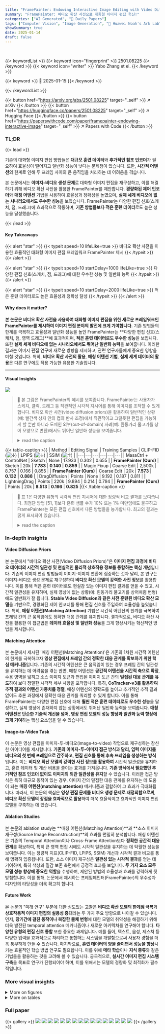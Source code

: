```yaml
---
title: "FramePainter: Endowing Interactive Image Editing with Video Diffusion Priors"
summary: "FramePainter: 비디오 확산 사전으로 대화형 이미지 편집 혁신!"
categories: ["AI Generated", "🤗 Daily Papers"]
tags: ["Computer Vision", "Image Generation", "🏢 Huawei Noah's Ark Lab",]
showSummary: true
date: 2025-01-14
draft: false
---
```


<br>

{{< keywordList >}}
{{< keyword icon="fingerprint" >}} 2501.08225 {{< /keyword >}}
{{< keyword icon="writer" >}} Yabo Zhang et el. {{< /keyword >}}
 
{{< keyword >}} 🤗 2025-01-15 {{< /keyword >}}
 
{{< /keywordList >}}

{{< button href="https://arxiv.org/abs/2501.08225" target="_self" >}}
↗ arXiv
{{< /button >}}
{{< button href="https://huggingface.co/papers/2501.08225" target="_self" >}}
↗ Hugging Face
{{< /button >}}
{{< button href="https://paperswithcode.com/paper/framepainter-endowing-interactive-image" target="_self" >}}
↗ Papers with Code
{{< /button >}}




### TL;DR


{{< lead >}}

기존의 대화형 이미지 편집 방법들은 **대규모 훈련 데이터**와 **추가적인 참조 인코더**가 필요하여 효율성이 떨어지고 일반화 성능이 낮다는 문제점이 있습니다. 또한, **시간적 어텐션**의 한계로 인해 두 프레임 사이의 큰 움직임을 처리하는 데 어려움을 겪습니다. 



본 논문에서는 **이미지-비디오 생성 문제**로 대화형 이미지 편집을 재구성하고, 이를 해결하기 위해 비디오 확산 사전을 활용한 FramePainter를 제안합니다. **경량화된 제어 인코더**와 **매칭 어텐션** 기법을 사용하여 효율성과 정확성을 높였으며, **실제 세계 비디오에 없는 시나리오에서도 우수한 성능**을 보였습니다. FramePainter는 다양한 편집 신호(스케치, 점, 드래그)에 효과적으로 작동하며, **기존 방법들보다 적은 훈련 데이터**로도 높은 성능을 달성했습니다. 

{{< /lead >}}


#### Key Takeaways

{{< alert "star" >}}
{{< typeit speed=10 lifeLike=true >}} 비디오 확산 사전을 이용한 효율적인 대화형 이미지 편집 프레임워크 FramePainter 제시 {{< /typeit >}}
{{< /alert >}}

{{< alert "star" >}}
{{< typeit speed=10 startDelay=1000 lifeLike=true >}} 다양한 편집 신호(스케치, 점, 드래그)에 대한 우수한 성능 및 일반화 능력 {{< /typeit >}}
{{< /alert >}}

{{< alert "star" >}}
{{< typeit speed=10 startDelay=2000 lifeLike=true >}} 적은 훈련 데이터로도 높은 효율성과 정확성 달성 {{< /typeit >}}
{{< /alert >}}

#### Why does it matter?
**본 논문은 비디오 확산 사전을 사용하여 대화형 이미지 편집을 위한 새로운 프레임워크인 FramePainter를 제시하여 이미지 편집 분야의 발전에 크게 기여합니다.** 기존 방법들의 한계를 극복하고 효율성과 일반화 성능을 높인 FramePainter는 **다양한 편집 신호(스케치, 점, 영역 드래그)**에 효과적이며, **적은 훈련 데이터로도 우수한 성능**을 보입니다. 또한 **실제 세계 비디오에 없는 시나리오에서도 뛰어난 일반화 능력**을 보여줍니다.  이러한 결과는 이미지 편집 연구에 새로운 방향을 제시하고, 관련 연구자들에게 중요한 영향을 미칠 것입니다.  특히, **비디오 확산 사전의 활용**, **매칭 어텐션 기법**, **실제 세계 데이터의 활용**은 다른 연구에도 적용 가능한 유용한 기술입니다. 

------
#### Visual Insights



![](https://arxiv.org/html/2501.08225/x2.png)

> 🔼 본 그림은 FramePainter의 예시를 보여줍니다. FramePainter는 사용자가 스케치, 클릭, 드래그 등 직관적인 시각적 지시어를 통해 이미지를 조작할 수 있게 합니다. 비디오 확산 사전(video diffusion priors)을 활용하여 일반적인 상황(예: 빨간색 상자 안의 컵의 반사 조정)에서 직관적이고 그럴듯한 편집을 가능하게 할 뿐만 아니라 도메인 외부(out-of-domain) 사례(예: 흰동가리 물고기를 상어 모양으로 변환)에서도 뛰어난 일반화 성능을 보여줍니다.
> <details>
> <summary>read the caption</summary>
> Figure 1:  Examples of FramePainter. FramePainter allows users to manipulate images through intuitive visual instructions like drawing sketches, clicking points, and dragging regions. Benefiting from powerful video diffusion priors, it not only enables intuitive and plausible edits in common scenarios (e.g., adjust the reflection of the cup in red box), but also exhibits exceptional generalization in out-of-domain cases, e.g., transform the clownfish into shark-like shape.
> </details>





{{< table-caption >}}
| Method | Editing Signal | Training Samples | CLIP-FID (<img src="https://arxiv.org/html/2501.08225/downarrow.png" alt="↓" />) | LPIPS (<img src="https://arxiv.org/html/2501.08225/downarrow.png" alt="↓" />) | SSIM (<img src="https://arxiv.org/html/2501.08225/uparrow.png" alt="↑" />) |
|---|---|---|---|---|---| 
| MasaCtrl + ControlNet | Sketch | None | 17.933 | 0.302 | 0.655 |
| **FramePainter (Ours)** | Sketch | 20k | **7.783** | **0.140** | **0.859** |
| Magic Fixup | Coarse Edit | 2,500k | 8.757 | 0.166 | 0.855 |
| **FramePainter (Ours)** | Coarse Edit | 20k | **7.573** | **0.132** | **0.888** |
| DragDiffusion | Points | None | 9.192 | 0.187 | 0.811 |
| LightningDrag | Points | 220k | 9.894 | 0.214 | 0.794 |
| **FramePainter (Ours)** | Points | 20k | **8.513** | **0.166** | **0.825** |{{< /table-caption >}}

> 🔼 표 1은 다양한 유형의 시각적 편집 지시어에 대한 정량적 비교 결과를 보여줍니다. 최첨단 방법 [51, 1]보다 훈련 샘플 수가 10% 또는 1% 미만임에도 불구하고 FramePainter는 모든 편집 신호에서 다른 방법들을 능가합니다. 최고의 결과는 굵게 표시되어 있습니다.
> <details>
> <summary>read the caption</summary>
> Table 1:  Quantitative comparisons across different types of visual editing instructions. Despite using fewer than 10%percent1010\%10 % or 1%percent11\%1 % training samples than previous state-of-the-art methods [51, 1], FramePainter surpasses alternative approaches across all editing signals. The best results are bolded.
> </details>





### In-depth insights


#### Video Diffusion Priors
본 논문에서 "비디오 확산 사전(Video Diffusion Priors)"은 **이미지 편집 과정에 비디오 데이터의 시간적 일관성 및 현실적인 물리적 상호작용 정보를 통합하는 핵심 개념**입니다. 기존의 이미지 편집 방법들이 이미지-이미지 변환에 집중하는 것과 달리, 본 연구는 이미지-비디오 생성 문제로 재구성하여 **비디오 확산 모델의 강력한 사전 정보**를 활용합니다. 이를 통해 적은 훈련 데이터로도 현실감 있는 이미지 편집 결과를 얻을 수 있고, 시간적 일관성을 유지하며, 실제 영상에 없는 상황(예: 흰동가리 물고기를 상어처럼 변형)에도 일반화가 잘 됩니다.  **Stable Video Diffusion과 같은 사전 훈련된 비디오 확산 모델**을 기반으로, 경량화된 제어 인코더를 통해 편집 신호를 주입하여 효율성을 높였습니다.  특히, **매칭 어텐션(Matching Attention)** 기법은 시간적 어텐션의 한계를 극복하여 프레임 간의 큰 움직임에도 정확한 대응 관계를 유지합니다.  결과적으로, 비디오 확산 사전을 활용한 이 접근법은 **데이터 효율성 및 일반화 성능**을 크게 향상시키는 혁신적인 방법을 제시합니다.

#### Matching Attention
본 논문에서 제시된 '매칭 어텐션(Matching Attention)'은 기존의 1차원 시간적 어텐션의 한계를 극복하고자 **영상 편집에서 프레임 간의 정확한 대응 관계를 확보하기 위한 핵심 메커니즘**입니다. 기존의 시간적 어텐션은 큰 움직임이 있는 경우 프레임 간의 일관성을 유지하는 데 어려움을 겪는 반면, 매칭 어텐션은 **공간적 어텐션을 시간적 축으로 확장**, 수용 영역을 넓히고 소스 이미지 토큰과 편집된 이미지 토큰 간의 **밀집된 대응 관계를 유도**하여 보다 정밀한 시각적 세부 사항을 포착합니다. 특히, **CoTracker-v3를 활용하여 추적 결과와 어텐션 가중치를 정렬**, 매칭 어텐션의 정확도를 높이고 추가적인 추적 결과 없이도 추론 과정에서 정확한 대응 관계를 쿼리할 수 있게 합니다. 이를 통해 FramePainter는 다양한 편집 신호에 대해 **훨씬 적은 훈련 데이터로도 우수한 성능**을 달성하고, 실제 영상에 존재하지 않는 상황에서도 뛰어난 일반화 능력을 보여줍니다.  **매칭 어텐션은 단순한 기술적 개선을 넘어, 영상 편집 모델의 성능 향상과 일반화 능력 향상에 크게 기여**하는 핵심 요소임을 알 수 있습니다.

#### Image-to-Video Task
이 논문은 영상 편집을 이미지-투-비디오(image-to-video) 작업으로 재구성하는 참신한 아이디어를 제시합니다. **기존의 이미지-투-이미지 접근 방식과 달리, 입력 이미지를 비디오의 첫 번째 프레임으로 간주하고, 편집 신호를 통해 후속 프레임을 생성하는 방식**입니다. 이는 **비디오 확산 모델의 강력한 사전 정보를 활용하여** 시간적 일관성을 유지하고, 훈련 데이터 및 계산 비용을 줄이는 효과를 가져옵니다.  **기존 방식에서 필요했던 추가적인 참조 인코더 없이도 이미지의 외관 일관성을 유지**할 수 있습니다. 이러한 접근 방식은 특히 대규모 동작이 있는 경우, 이미지 간의 밀접한 대응 관계를 유지하는 데 도움이 되는 **매칭 어텐션(matching attention)** 메커니즘과 결합하여 그 효과가 극대화됩니다. 따라서, 이 논문의 핵심은 **영상 편집 문제를 비디오 생성 문제로 재정의함으로써, 비디오 확산 모델의 장점을 효과적으로 활용**하여 더욱 효율적이고 효과적인 이미지 편집 모델을 구축하는 데 있습니다.

#### Ablation Studies
본 논문의 ablation study는 **매칭 어텐션(Matching Attention)**과 **소스 이미지 재구성(Source Image Reconstruction)**의 효과를 면밀히 분석합니다.  매칭 어텐션은 기존의 Temporal Attention이나 Cross-Frame Attention보다 **정확한 공간적 대응 관계**를 확보하여, 특히 큰 영역 편집 시에도 시각적 일관성을 유지하는 데 탁월한 성능을 보여줍니다.  이는 정량적 지표(CLIP-FID, LPIPS, SSIM) 개선과 시각적 결과 비교를 통해 명확히 입증됩니다.  또한, 소스 이미지 재구성은 **일관성 있는 시각적 결과**를 얻는 데 기여하며, 특히 색상과 질감 보존 측면에서 긍정적 효과를 보입니다.  **두 가지 요소 모두 모델 성능 향상에 중요한 역할**을 수행하며, 제안된 방법의 효율성과 효과를 강력하게 뒷받침합니다. 이를 통해, 논문에서 제시하는 프레임페인터(FramePainter)의 우수성과 디자인의 타당성을 더욱 확고히 합니다.

#### Future Work
본 논문의 "미래 연구" 부분에 대한 심도있는 고찰은 **비디오 확산 모델의 한계점 극복**과 **상호작용적 이미지 편집의 실용성 증대**라는 두 가지 주요 방향으로 나아갈 수 있습니다.  먼저, **장기간에 걸친 동작이나 복잡한 물체 변형**에 대한 모델의 취약성을 해결하기 위해 더욱 발전된 temporal attention 메커니즘이나 새로운 아키텍처를 연구해야 합니다.  **다양한 유형의 편집 신호 통합** 또한 중요한 과제입니다.  예를 들어, 텍스트, 음성, 제스처 등 다양한 입력을 효과적으로 처리하고 통합하는 시스템을 개발함으로써 사용자 경험을 더욱 풍부하게 만들 수 있습니다.  마지막으로, **훈련 데이터의 양을 줄이면서 성능을 향상**시키는 효율적인 학습 방법 연구도 필요합니다.  이를 위해 **메타 학습**이나 **지식 증류**와 같은 기법들을 활용하는 것을 고려해 볼 수 있습니다.  궁극적으로, **실시간 이미지 편집 시스템 구축**을 목표로 연구가 진행되어야 하며, 이를 위해서는 모델의 경량화 및 최적화가 필수적입니다.


### More visual insights

<details>
<summary>More on figures
</summary>


![](https://arxiv.org/html/2501.08225/x3.png)

> 🔼  그림 2는 FramePainter의 개요를 보여줍니다. FramePainter는 이미지 편집을 이미지-비디오 생성 작업으로 재구성하여, 소스 이미지와 편집 지침을 첫 번째 프레임과 제어 지침으로 사용하고, 재구성된 이미지와 타겟 이미지로 구성된 두 프레임 비디오를 생성합니다. 큰 움직임이 있는 두 이미지의 시각적 일관성을 개선하기 위해, 수용 영역을 확장하고 타겟 및 소스 이미지 토큰 간의 밀집된 대응 관계를 유도하는 매칭 어텐션이 제안되었습니다.  FramePainter는 Stable Video Diffusion을 초기화하고, 경량화된 희소 제어 인코더를 사용하여 편집 신호를 U-Net에 주입합니다.  또한, 두 이미지 간의 큰 움직임을 처리하는 데 어려움을 겪는 SVD의 시간적 어텐션의 한계를 고려하여, 매칭 어텐션을 통해 편집된 이미지 토큰과 소스 이미지 토큰 간의 밀집된 대응 관계를 유도합니다.
> <details>
> <summary>read the caption</summary>
> Figure 2:  Overview of FramePainter. Reformulating image editing as an image-to-video generation task, FramePainter takes a source image and an editing instruction as the first frame and control guidance, and produces a two-frame video comprising of reconstructed and target images. To improve visual consistency of two images involving large motion, matching attention is proposed to enlarge the receptive field and encourage dense correspondence between target and source image tokens.
> </details>



![](https://arxiv.org/html/2501.08225/x4.png)

> 🔼 이 그림은 논문에서 사용된 비디오 데이터에서 수집된 이미지 샘플들을 보여줍니다.  상단부터 하단까지 세 가지 유형의 편집 신호가 제시되어 있는데, 각각 스케치, 점 클릭, 영역 드래그입니다. 이는 사용자가 이미지를 편집하는 데 사용하는 상호 작용 방식의 종류를 보여주는 예시입니다.  다양한 편집 방법에 따른 이미지 변화를 직관적으로 이해하는 데 도움이 됩니다.
> <details>
> <summary>read the caption</summary>
> Figure 3:  Collected samples from videos. We present three types of editing signals from top to bottom: drawing sketches, click points, and dragging regions.
> </details>



![](https://arxiv.org/html/2501.08225/x5.png)

> 🔼 그림 4는 다양한 시각적 편집 지시어에 대한 정성적 비교 결과를 보여줍니다. 기존 방법들과 비교했을 때, FramePainter는 더욱 일관성 있고 그럴듯한 편집 결과를 생성할 뿐만 아니라, 중복된 꼬리를 제거하고 거울 속 자동차 문을 조정하는 것과 같이 실제 세계의 동역학을 충족하도록 편집된 이미지를 자동으로 다듬습니다 (빨간색 상자로 강조 표시). LightningDrag 및 DragDiffusion은 사용자가 추가 마스크를 제공해야 하지만, FramePainter는 그럴 필요가 없습니다.
> <details>
> <summary>read the caption</summary>
> Figure 4:  Qualitative comparisons across different visual editing instructions. Compared to the baselines, FramePainter not only achieves more coherent and plausible editing results, but also automatically polishes the edited images to meet real-world dynamics, e.g., remove duplicate tail and adjust car door in mirror (highlighted in red box). We note that LightningDrag and DragDiffusion require users to provide additional masks, whereas FramePainter does not.
> </details>



![](https://arxiv.org/html/2501.08225/x6.png)

> 🔼  그림 5는 FramePainter의 놀라운 기능들을 보여줍니다. 실제 세계 비디오의 이미지 쌍으로 학습되었음에도 불구하고, FramePainter는 다음과 같은 세 가지 주요 기능을 편리한 도구로서 제공합니다. (i) 직관적이고 간단한 지시를 지원합니다. (ii) 복잡한 편집 신호를 정밀하게 제어할 수 있습니다. (iii) 도메인 외부의 경우(예: 형태 변환)에도 잘 일반화됩니다.  예시로,  펭귄의 부리를 바꾸거나, 시계의 모양을 바꾸는 등 다양한 편집 작업을 보여줍니다. 
> <details>
> <summary>read the caption</summary>
> Figure 5:  Emerging capabilities of FramePainter. Although FramePainter is trained on image pairs from real-world videos, it demonstrates several emerging capabilities as a convenient tool: (i) Supporting highly intuitive and simplified instructions. (ii) Offering precise control over complex editing signals. (iii) Generalizing well to out-of-domain cases, such as shape transformation.
> </details>



![](https://arxiv.org/html/2501.08225/x7.png)

> 🔼 그림 6은 매칭 어텐션의 효과에 대한 정성적 에이블레이션 연구 결과를 보여줍니다. 매칭 어텐션은 세밀한 시각적 일관성을 유지하면서 그럴듯한 편집 결과를 얻습니다. 반면에, 시간적 어텐션은 크게 편집된 영역이 포함된 편집 신호를 처리하지 못하고, 교차 프레임 어텐션은 모양을 정확하게 포착하는 데 어려움을 겪습니다.
> <details>
> <summary>read the caption</summary>
> Figure 6:  Qualitative ablation study on the effectiveness of matching attention. Matching attention obtains plausible edited results with fine-grained visual consistency. In contrast, temporal attention fails to handle editing signals involving large edited areas, while cross-frame attention struggles to precisely capture appearance.
> </details>



![](https://arxiv.org/html/2501.08225/x8.png)

> 🔼 그림 7은 소스 이미지 재구성에 대한 정성적 에이베이션 연구 결과를 보여줍니다.  소스 이미지를 재구성하지 않은 경우와 비교하여, 확산 손실에서 소스 이미지를 재구성하면 색상과 질감이 더 잘 보존되고 시각적으로 더 일관성 있는 편집된 이미지가 생성됨을 보여줍니다.  즉, 소스 이미지의 특징을 더 잘 유지하면서,  편집된 이미지의 시각적 일관성을 높이는 효과를 보여줍니다.
> <details>
> <summary>read the caption</summary>
> Figure 7:  Qualitative ablation study on source image reconstruction. Compared to w/o reconstruction, reconstruction source image in diffusion loss can better preserve its color and texture and produce more visually consistent edited image.
> </details>



![](https://arxiv.org/html/2501.08225/x9.png)

> 🔼 그림 8은 FramePainter의 Matching Attention 메커니즘을 시각적으로 보여줍니다. 빨간색 점으로 표시된 특정 타겟 이미지 토큰과 모든 소스 이미지 토큰 간의 어텐션 가중치를 계산하여 어텐션 맵을 생성합니다.  유사도가 가장 높은 소스 이미지 토큰이 매칭 포인트로 표시됩니다. 단순화를 위해 전경 객체의 토큰만 시각화했습니다.  이 그림은 매칭 어텐션이 타겟 이미지의 각 토큰을 해당하는 소스 이미지의 토큰과 정확하게 연결하는 방식을 보여줍니다. 이를 통해 FramePainter는 편집 신호를 정확하게 적용하고 이미지의 시각적 일관성을 유지할 수 있습니다.
> <details>
> <summary>read the caption</summary>
> Figure 8:  Visualization of attention weights and dense correspondence. The attention map is computed between the selected target image token (i.e., red query point) and all source image tokens. Among all source image tokens, the token with the highest similarity is marked as the matching point. We only visualize the tokens of foreground objects for simplicity.
> </details>



![](https://arxiv.org/html/2501.08225/x10.png)

> 🔼 그림 9는 FramePainter의 다양한 시각적 예시들을 보여줍니다. 그림에는 고양이 귀의 위치 변경과 같이 기존 영역 내에서의 편집(도메인 내)과 사슴 뿔 확대와 같은 기존 영역 밖의 편집(도메인 외)을 포함한 다양한 시나리오가 제시되어 있습니다. 이는 FramePainter가 다양한 상황과 유형의 편집 작업에 적용될 수 있음을 보여줍니다.
> <details>
> <summary>read the caption</summary>
> Figure 9:  More visualization examples of FramePainter. This figure presents both a wide range of scenarios, including in-domain (e.g., change the position of cat ear) and out-of-domain cases (e.g., enlarge the dear horn in hat).
> </details>



![](https://arxiv.org/html/2501.08225/x11.png)

> 🔼 그림 10은 스케치 이미지를 사용한 편집 결과에 대한 추가적인 정성적 비교 결과를 보여줍니다. FramePainter를 포함하여 여러 가지 방법으로 생성된 이미지들을 보여주며, 각 방법의 장단점과 특징을 시각적으로 비교하여 FramePainter의 성능을 더 자세하게 이해할 수 있도록 합니다. 다양한 스케치 입력에 따른 이미지 편집 결과의 차이를 보여주는 여러 이미지 세트가 포함되어 있습니다.
> <details>
> <summary>read the caption</summary>
> Figure 10:  More qualitative comparisons in sketch images.
> </details>



![](https://arxiv.org/html/2501.08225/x12.png)

> 🔼 이 그림은 다양한 이미지 편집 방법을 비교하여 보여줍니다. 특히, '대략적인 편집(Coarse Edit)'이라는 시각적 지시에 따라 이미지를 편집하는 여러 방법을 제시하고 있습니다.  FramePainter를 포함한 각 방법은 원본 이미지와 대략적인 편집 지시, 그리고 편집된 결과 이미지를 보여줍니다.  이를 통해 각 방법의 성능과 특징, 그리고 FramePainter의 우수성을 시각적으로 비교 분석할 수 있습니다.  각각의 편집 결과 이미지에서 세부적인 차이와 강점, 약점을 관찰할 수 있습니다.
> <details>
> <summary>read the caption</summary>
> Figure 11:  More qualitative comparisons in coarsely edited images.
> </details>



</details>




<details>
<summary>More on tables
</summary>


{{< table-caption >}}
| Method Comparison | Visual Cons. | Edit Acc. | Image Qual. |
|---|---|---|---|
| Ours vs. MasaCtrl | 88.3% | 82.0% | 83.2% |
| Ours vs. Magic Fixup | 71.1% | 72.4% | 76.5% |
| Ours vs. LightningDrag | 73.2% | 68.9% | 72.7% |{{< /table-caption >}}
> 🔼 이 표는 사용자 선호도 연구 결과를 보여줍니다. FramePainter가 다른 기준 모델보다 이미지 편집 결과가 더 우수하다는 것을 보여주는 사용자 평가 결과를 백분율로 나타냅니다. 각 열은 시각적 일관성, 편집 정확도, 이미지 품질 세 가지 측면에서 FramePainter와 다른 기준 모델을 비교한 결과를 보여줍니다.
> <details>
> <summary>read the caption</summary>
> Table 2:  User preference study. The numbers denote the percentage of raters who favor the images edited by FramePainter over other baselines.
> </details>

{{< table-caption >}}
| Attention Type | CLIP-FID (<img src="https://arxiv.org/html/2501.08225/downarrow.png" alt="↓" />) | LPIPS(<img src="https://arxiv.org/html/2501.08225/downarrow.png" alt="↓" />) | SSIM (<img src="https://arxiv.org/html/2501.08225/uparrow.png" alt="↑" />) |
|---|---|---|---|
| Temporal Attn | 8.398 | 0.165 | 0.807 |
| Cross-Frame Attn | 8.099 | 0.156 | 0.826 |
| **Matching Attn (Ours)** | **7.783** | **0.140** | **0.859** |{{< /table-caption >}}
> 🔼 표 3은 매칭 어텐션의 효과에 대한 정량적 절삭 연구 결과를 보여줍니다.  SVD(Stable Video Diffusion)에서 사용되는 기본적인 1차원 시간적 어텐션(Temporal Attn)과, 공간적 어텐션을 시간 축으로 확장한 크로스-프레임 어텐션(Cross-frame Attn)과 비교하여 매칭 어텐션의 성능을 평가합니다.  각 어텐션 방법에 따른 CLIP-FID, LPIPS, SSIM 값을 제시하여, 매칭 어텐션이 다른 방법들보다 이미지 편집의 일관성과 시각적 품질을 향상시키는 데 더 효과적임을 보여줍니다.
> <details>
> <summary>read the caption</summary>
> Table 3:  Quantitative ablation study on the effectiveness of matching attention. Temporal Attn denotes vanilla 1D temporal attention in SVD, while cross-frame Attn is inflated from spatial attention along temporal axis.
> </details>

{{< table-caption >}}
| Name | CLIP-FID (↓) | LPIPS (↓) | SSIM (↑) |
|---|---|---|---|
| w/o Reconstruction | 8.201 | 0.154 | 0.834 |
| **w/ Reconstruction (Ours)** | **7.783** | **0.140** | **0.859** |{{< /table-caption >}}
> 🔼 표 4는 소스 이미지 재구성의 효과에 대한 정량적 비교 실험 결과를 보여줍니다.  'w/ Reconstruction'은 확산 손실(diffusion loss)에서 소스 이미지와 타겟 이미지를 모두 재구성하는 것을 의미합니다.  이 표는 소스 이미지 재구성을 수행했을 때와 하지 않았을 때의 CLIP-FID, LPIPS, SSIM 지표 값을 비교하여 소스 이미지 재구성이 모델 성능에 미치는 영향을 분석합니다.
> <details>
> <summary>read the caption</summary>
> Table 4:  Quantitative ablation study on the effectiveness of source image reconstruction. w/ Reconstruction means reconstructing both source and target images in diffusion loss.
> </details>

</details>




### Full paper

{{< gallery >}}
<img src="paper_images/1.png" class="grid-w50 md:grid-w33 xl:grid-w25" />
<img src="paper_images/2.png" class="grid-w50 md:grid-w33 xl:grid-w25" />
<img src="paper_images/3.png" class="grid-w50 md:grid-w33 xl:grid-w25" />
<img src="paper_images/4.png" class="grid-w50 md:grid-w33 xl:grid-w25" />
<img src="paper_images/5.png" class="grid-w50 md:grid-w33 xl:grid-w25" />
<img src="paper_images/6.png" class="grid-w50 md:grid-w33 xl:grid-w25" />
<img src="paper_images/7.png" class="grid-w50 md:grid-w33 xl:grid-w25" />
<img src="paper_images/8.png" class="grid-w50 md:grid-w33 xl:grid-w25" />
<img src="paper_images/9.png" class="grid-w50 md:grid-w33 xl:grid-w25" />
<img src="paper_images/10.png" class="grid-w50 md:grid-w33 xl:grid-w25" />
<img src="paper_images/11.png" class="grid-w50 md:grid-w33 xl:grid-w25" />
<img src="paper_images/12.png" class="grid-w50 md:grid-w33 xl:grid-w25" />
<img src="paper_images/13.png" class="grid-w50 md:grid-w33 xl:grid-w25" />
<img src="paper_images/14.png" class="grid-w50 md:grid-w33 xl:grid-w25" />
<img src="paper_images/15.png" class="grid-w50 md:grid-w33 xl:grid-w25" />
<img src="paper_images/16.png" class="grid-w50 md:grid-w33 xl:grid-w25" />
{{< /gallery >}}